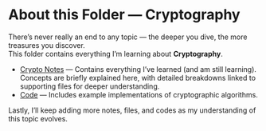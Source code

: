 # About this Folder — Cryptography

There’s never really an end to any topic — the deeper you dive, the more treasures you discover.  
This folder contains everything I’m learning about **Cryptography**.

- [Crypto Notes](https://github.com/Drashti-007/C-System/blob/main/Cryptography/crypto_notes.md) — Contains everything I’ve learned (and am still learning). Concepts are briefly explained here, with detailed breakdowns linked to supporting files for deeper understanding. 
- [Code](https://github.com/Drashti-007/C-System/tree/main/Cryptography/Code) — Includes example implementations of cryptographic algorithms.

Lastly, I’ll keep adding more notes, files, and codes as my understanding of this topic evolves.
